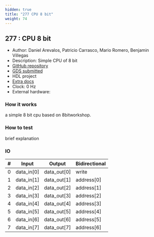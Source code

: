 ```yaml
---
hidden: true
title: "277 CPU 8 bit"
weight: 74
---
```


## 277 : CPU 8 bit

* Author: Daniel Arevalos, Patricio Carrasco, Mario Romero, Benjamin Villegas
* Description: Simple CPU of 8 bit
* [GitHub repository](https://github.com/P-coryan/Risc-V-TinyTapeout04)
* [GDS submitted](https://github.com/P-coryan/Risc-V-TinyTapeout04/actions/runs/6114636286)
* HDL project
* [Extra docs]()
* Clock: 0 Hz
* External hardware: 



### How it works

a simple 8 bit cpu based on 8bitworkshop.


### How to test

brief explanation


### IO

| # | Input        | Output       | Bidirectional      |
|---|--------------|--------------| -------------------|
| 0 | data_in[0]  | data_out[0] | write |
| 1 | data_in[1]  | data_out[1] | address[0] |
| 2 | data_in[2]  | data_out[2] | address[1] |
| 3 | data_in[3]  | data_out[3] | address[2] |
| 4 | data_in[4]  | data_out[4] | address[3] |
| 5 | data_in[5]  | data_out[5] | address[4] |
| 6 | data_in[6]  | data_out[6] | address[5] |
| 7 | data_in[7]  | data_out[7] | address[6] |
